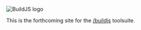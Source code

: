 ![BuildJS logo](/buildjs/buildjs/raw/master/assets/img/buildjs.png)

This is the forthcoming site for the [/buildjs](BuildJS) toolsuite.